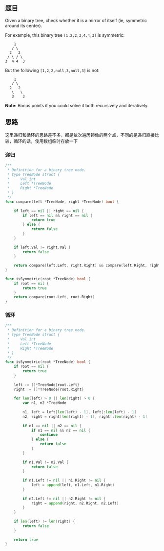 ## 题目

Given a binary tree, check whether it is a mirror of itself (ie, symmetric around its center).

For example, this binary tree `[1,2,2,3,4,4,3]` is symmetric:

```
    1
   / \
  2   2
 / \ / \
3  4 4  3
```

 

But the following `[1,2,2,null,3,null,3]` is not:

```
    1
   / \
  2   2
   \   \
   3    3
```

**Note:**
Bonus points if you could solve it both recursively and iteratively.

## 思路

这里递归和循环的思路差不多，都是依次遍历镜像的两个点，不同的是递归直接比较，循环的话，使用数组临时存放一下

### 递归

```go
/**
 * Definition for a binary tree node.
 * type TreeNode struct {
 *     Val int
 *     Left *TreeNode
 *     Right *TreeNode
 * }
 */
func compare(left *TreeNode, right *TreeNode) bool {
    
    if left == nil || right == nil {
        if left == nil && right == nil {
            return true
        } else {
            return false
        }
    }
    
    if left.Val != right.Val {
        return false
    }
    
    return compare(left.Left, right.Right) && compare(left.Right, right.Left)
}

func isSymmetric(root *TreeNode) bool {
    if root == nil {
        return true
    }
    return compare(root.Left, root.Right)    
}
```

### 循环

```go
/**
 * Definition for a binary tree node.
 * type TreeNode struct {
 *     Val int
 *     Left *TreeNode
 *     Right *TreeNode
 * }
 */
func isSymmetric(root *TreeNode) bool {
    if root == nil {
        return true
    }
    
    left := []*TreeNode{root.Left}
    right := []*TreeNode{root.Right}
    
    for len(left) > 0 || len(right) > 0 {
        var n1, n2 *TreeNode
        
        n1, left = left[len(left) - 1], left[:len(left) - 1]
        n2, right = right[len(right) - 1], right[:len(right) - 1]
        
        if n1 == nil || n2 == nil {
            if n1 == nil && n2 == nil {
                continue
            } else {
                return false
            }
        }
        
        if n1.Val != n2.Val {
            return false
        }
        
        if n1.Left != nil || n1.Right != nil {
            left = append(left, n1.Left, n1.Right)
        }
        
        if n2.Left != nil || n2.Right != nil {
            right = append(right, n2.Right, n2.Left)
        }
    }
    
    if len(left) != len(right) {
        return false
    }
    
    return true
}
```


